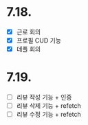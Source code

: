 # 7.18.

- [x] 근로 회의
- [x] 프로필 CUD 기능
- [x] 데플 회의

# 7.19.

- [ ] 리뷰 작성 기능 + 인증
- [ ] 리뷰 삭제 기능 + refetch
- [ ] 리뷰 수정 기능 + refetch
